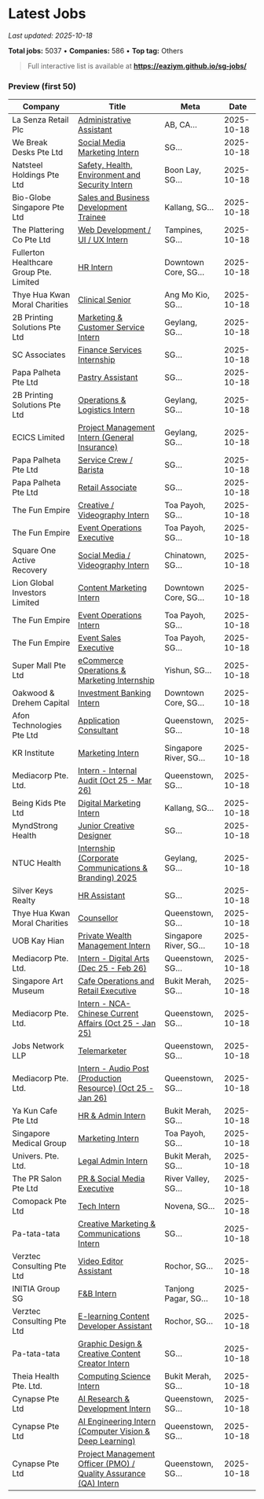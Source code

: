 # Latest Jobs

_Last updated: 2025-10-18_

**Total jobs:** 5037 • **Companies:** 586 • **Top tag:** Others

> Full interactive list is available at **https://eaziym.github.io/sg-jobs/**

### Preview (first 50)
| Company | Title | Meta | Date |
|---|---|---|---|
| La Senza Retail Plc | [Administrative Assistant](https://www.internsg.com/job/la-senza-retail-plc-administrative-assistant/?f_pg=44) | AB, CA… | 2025-10-18 |
| We Break Desks Pte Ltd | [Social Media Marketing Intern](https://www.internsg.com/job/we-break-desks-pte-ltd-social-media-marketing-intern/?f_pg=44) | SG… | 2025-10-18 |
| Natsteel Holdings Pte Ltd | [Safety, Health, Environment and Security Intern](https://www.internsg.com/job/natsteel-holdings-pte-ltd-safety-health-environment-and-security-intern/?f_pg=44) | Boon Lay, SG… | 2025-10-18 |
| Bio-Globe Singapore Pte Ltd | [Sales and Business Development Trainee](https://www.internsg.com/job/bio-globe-singapore-pte-ltd-sales-and-business-development-trainee/?f_pg=44) | Kallang, SG… | 2025-10-18 |
| The Plattering Co Pte Ltd | [Web Development / UI / UX Intern](https://www.internsg.com/job/the-plattering-co-pte-ltd-web-development-ui-ux-intern/?f_pg=44) | Tampines, SG… | 2025-10-18 |
| Fullerton Healthcare Group Pte. Limited | [HR Intern](https://www.internsg.com/job/fullerton-healthcare-group-pte-limited-hr-intern/?f_pg=44) | Downtown Core, SG… | 2025-10-18 |
| Thye Hua Kwan Moral Charities | [Clinical Senior](https://www.internsg.com/job/thye-hua-kwan-moral-charities-clinical-senior-ang-mo-kio/?f_pg=44) | Ang Mo Kio, SG… | 2025-10-18 |
| 2B Printing Solutions Pte Ltd | [Marketing & Customer Service Intern](https://www.internsg.com/job/2b-printing-solutions-pte-ltd-marketing-customer-service-intern/?f_pg=44) | Geylang, SG… | 2025-10-18 |
| SC Associates | [Finance Services Internship](https://www.internsg.com/job/sc-associates-finance-services-internship-3/?f_pg=44) | SG… | 2025-10-18 |
| Papa Palheta Pte Ltd | [Pastry Assistant](https://www.internsg.com/job/papa-palheta-pte-ltd-pastry-assistant-pt-4/?f_pg=44) | SG… | 2025-10-18 |
| 2B Printing Solutions Pte Ltd | [Operations & Logistics Intern](https://www.internsg.com/job/2b-printing-solutions-pte-ltd-operations-logistics-intern/?f_pg=44) | Geylang, SG… | 2025-10-18 |
| ECICS Limited | [Project Management Intern (General Insurance)](https://www.internsg.com/job/ecics-limited-project-management-intern-general-insurance/?f_pg=44) | Geylang, SG… | 2025-10-18 |
| Papa Palheta Pte Ltd | [Service Crew / Barista](https://www.internsg.com/job/papa-palheta-pte-ltd-service-crew-barista-part-time-3/?f_pg=44) | SG… | 2025-10-18 |
| Papa Palheta Pte Ltd | [Retail Associate](https://www.internsg.com/job/papa-palheta-pte-ltd-retail-associate-4/?f_pg=44) | SG… | 2025-10-18 |
| The Fun Empire | [Creative / Videography Intern](https://www.internsg.com/job/the-fun-empire-creative-videography-intern-125/?f_pg=44) | Toa Payoh, SG… | 2025-10-18 |
| The Fun Empire | [Event Operations Executive](https://www.internsg.com/job/the-fun-empire-event-operations-executive-52/?f_pg=44) | Toa Payoh, SG… | 2025-10-18 |
| Square One Active Recovery | [Social Media / Videography Intern](https://www.internsg.com/job/square-one-active-recovery-social-media-videography-intern/?f_pg=43) | Chinatown, SG… | 2025-10-18 |
| Lion Global Investors Limited | [Content Marketing Intern](https://www.internsg.com/job/lion-global-investors-limited-content-marketing-intern-4/?f_pg=43) | Downtown Core, SG… | 2025-10-18 |
| The Fun Empire | [Event Operations Intern](https://www.internsg.com/job/the-fun-empire-event-operations-intern-74/?f_pg=43) | Toa Payoh, SG… | 2025-10-18 |
| The Fun Empire | [Event Sales Executive](https://www.internsg.com/job/the-fun-empire-event-sales-executive-52/?f_pg=43) | Toa Payoh, SG… | 2025-10-18 |
| Super Mall Pte Ltd | [eCommerce Operations & Marketing Internship](https://www.internsg.com/job/super-mall-pte-ltd-ecommerce-operations-marketing-internship-4/?f_pg=43) | Yishun, SG… | 2025-10-18 |
| Oakwood & Drehem Capital | [Investment Banking Intern](https://www.internsg.com/job/oakwood-drehem-capital-investment-banking-intern/?f_pg=43) | Downtown Core, SG… | 2025-10-18 |
| Afon Technologies Pte Ltd | [Application Consultant](https://www.internsg.com/job/afon-technologies-pte-ltd-application-consultant/?f_pg=43) | Queenstown, SG… | 2025-10-18 |
| KR Institute | [Marketing Intern](https://www.internsg.com/job/kr-institute-kr-institute-marketing-intern/?f_pg=43) | Singapore River, SG… | 2025-10-18 |
| Mediacorp Pte. Ltd. | [Intern - Internal Audit (Oct 25 - Mar 26)](https://www.internsg.com/job/mediacorp-pte-ltd-intern-internal-audit-oct-25-mar-26/?f_pg=43) | Queenstown, SG… | 2025-10-18 |
| Being Kids Pte Ltd | [Digital Marketing Intern](https://www.internsg.com/job/being-kids-pte-ltd-digital-marketing-intern-3/?f_pg=43) | Kallang, SG… | 2025-10-18 |
| MyndStrong Health | [Junior Creative Designer](https://www.internsg.com/job/myndstrong-health-junior-creative-designer-part-time-%c2%b7-4-months-sept-dec-2025-%c2%b7-16-hrs-per-week/?f_pg=43) | SG… | 2025-10-18 |
| NTUC Health | [Internship (Corporate Communications & Branding) 2025](https://www.internsg.com/job/ntuc-health-internship-corporate-communications-branding-2025-3/?f_pg=43) | Geylang, SG… | 2025-10-18 |
| Silver Keys Realty | [HR Assistant](https://www.internsg.com/job/silver-keys-realty-hr-assistant/?f_pg=43) | SG… | 2025-10-18 |
| Thye Hua Kwan Moral Charities | [Counsellor](https://www.internsg.com/job/thye-hua-kwan-moral-charities-counsellor-8/?f_pg=43) | Queenstown, SG… | 2025-10-18 |
| UOB Kay Hian | [Private Wealth Management Intern](https://www.internsg.com/job/uob-kay-hian-private-wealth-management-intern-9/?f_pg=43) | Singapore River, SG… | 2025-10-18 |
| Mediacorp Pte. Ltd. | [Intern - Digital Arts (Dec 25 - Feb 26)](https://www.internsg.com/job/mediacorp-pte-ltd-intern-digital-arts-dec-25-feb-26/?f_pg=43) | Queenstown, SG… | 2025-10-18 |
| Singapore Art Museum | [Cafe Operations and Retail Executive](https://www.internsg.com/job/singapore-art-museum-cafe-operations-and-retail-executive-2/?f_pg=43) | Bukit Merah, SG… | 2025-10-18 |
| Mediacorp Pte. Ltd. | [Intern - NCA-Chinese Current Affairs (Oct 25 - Jan 25)](https://www.internsg.com/job/mediacorp-pte-ltd-intern-nca-chinese-current-affairs-oct-25-jan-25/?f_pg=43) | Queenstown, SG… | 2025-10-18 |
| Jobs Network LLP | [Telemarketer](https://www.internsg.com/job/jobs-network-llp-telemarketer/?f_pg=43) | Queenstown, SG… | 2025-10-18 |
| Mediacorp Pte. Ltd. | [Intern - Audio Post (Production Resource) (Oct 25 - Jan 26)](https://www.internsg.com/job/mediacorp-pte-ltd-intern-audio-post-production-resource-oct-25-jan-26/?f_pg=43) | Queenstown, SG… | 2025-10-18 |
| Ya Kun Cafe Pte Ltd | [HR & Admin Intern](https://www.internsg.com/job/ya-kun-cafe-pte-ltd-hr-admin-intern-2/?f_pg=42) | Bukit Merah, SG… | 2025-10-18 |
| Singapore Medical Group | [Marketing Intern](https://www.internsg.com/job/singapore-medical-group-marketing-intern-8/?f_pg=42) | Toa Payoh, SG… | 2025-10-18 |
| Univers. Pte. Ltd. | [Legal Admin Intern](https://www.internsg.com/job/univers-pte-ltd-legal-admin-intern/?f_pg=42) | Bukit Merah, SG… | 2025-10-18 |
| The PR Salon Pte Ltd | [PR & Social Media Executive](https://www.internsg.com/job/the-pr-salon-pte-ltd-pr-social-media-executive/?f_pg=42) | River Valley, SG… | 2025-10-18 |
| Comopack Pte Ltd | [Tech Intern](https://www.internsg.com/job/comopack-pte-ltd-tech-intern/?f_pg=42) | Novena, SG… | 2025-10-18 |
| Pa-tata-tata | [Creative Marketing & Communications Intern](https://www.internsg.com/job/pa-tata-tata-creative-marketing-communications-intern/?f_pg=42) | SG… | 2025-10-18 |
| Verztec Consulting Pte Ltd | [Video Editor Assistant](https://www.internsg.com/job/verztec-consulting-pte-ltd-video-editor-assistant-2/?f_pg=42) | Rochor, SG… | 2025-10-18 |
| INITIA Group SG | [F&B Intern](https://www.internsg.com/job/initia-group-sg-fb-intern-15/?f_pg=42) | Tanjong Pagar, SG… | 2025-10-18 |
| Verztec Consulting Pte Ltd | [E-learning Content Developer Assistant](https://www.internsg.com/job/verztec-consulting-pte-ltd-e-learning-content-developer-assistant-3-month-contract/?f_pg=42) | Rochor, SG… | 2025-10-18 |
| Pa-tata-tata | [Graphic Design & Creative Content Creator Intern](https://www.internsg.com/job/pa-tata-tata-graphic-design-creative-content-creator-intern-4/?f_pg=42) | SG… | 2025-10-18 |
| Theia Health Pte. Ltd. | [Computing Science Intern](https://www.internsg.com/job/theia-health-pte-ltd-computing-science-intern/?f_pg=42) | Bukit Merah, SG… | 2025-10-18 |
| Cynapse Pte Ltd | [AI Research & Development Intern](https://www.internsg.com/job/cynapse-pte-ltd-ai-research-development-intern-4/?f_pg=42) | Queenstown, SG… | 2025-10-18 |
| Cynapse Pte Ltd | [AI Engineering Intern (Computer Vision & Deep Learning)](https://www.internsg.com/job/cynapse-pte-ltd-ai-engineering-intern-computer-vision-deep-learning-3/?f_pg=42) | Queenstown, SG… | 2025-10-18 |
| Cynapse Pte Ltd | [Project Management Officer (PMO) / Quality Assurance (QA) Intern](https://www.internsg.com/job/cynapse-pte-ltd-project-management-officer-pmo-quality-assurance-qa-intern-11/?f_pg=42) | Queenstown, SG… | 2025-10-18 |
